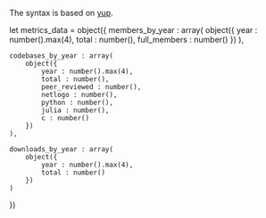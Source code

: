 The syntax is based on [yup](https://github.com/jquense/yup).

let metrics_data = object({
    members_by_year :  array(
        object({
            year : number().max(4),
            total : number(),
            full_members : number()
        })
    ),

    codebases_by_year : array(
        object({
            year : number().max(4),
            total : number(),
            peer_reviewed : number(),
            netlogo : number(),
            python : number(),
            julia : number(),
            c : number()
        })
    ),

    downloads_by_year : array(
        object({
            year : number().max(4),
            total : number()
        })
    )
})
